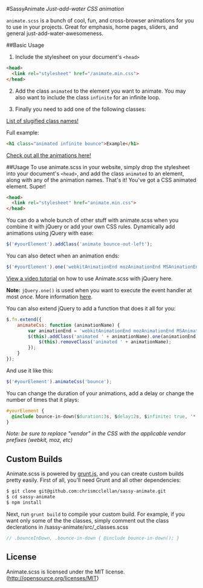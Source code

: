 #SassyAnimate
*Just-add-water CSS animation*

`animate.scss` is a bunch of cool, fun, and cross-browser animations for you to use in your projects. Great for emphasis, home pages, sliders, and general just-add-water-awesomeness.

##Basic Usage
1. Include the stylesheet on your document's `<head>`

  ```html
  <head>
    <link rel="stylesheet" href="/animate.min.css">
  </head>
  ```
2. Add the class `animated` to the element you want to animate.
 You may also want to include the class `infinite` for an infinite loop.

3. Finally you need to add one of the following classes:

  [List of slugified class names!](/chrismcclellan/sassy-animate/class-list.txt)

Full example:
```html
<h1 class="animated infinite bounce">Example</h1>
```

[Check out all the animations here!](https://daneden.github.io/animate.scss/)

##Usage
To use animate.scss in your website, simply drop the stylesheet into your document's `<head>`, and add the class `animated` to an element, along with any of the animation names. That's it! You've got a CSS animated element. Super!

```html
<head>
  <link rel="stylesheet" href="animate.min.css">
</head>
```

You can do a whole bunch of other stuff with animate.scss when you combine it with jQuery or add your own CSS rules. Dynamically add animations using jQuery with ease:

```javascript
$('#yourElement').addClass('animate bounce-out-left');
```

You can also detect when an animation ends:

<!--
Before you make changes to this file, you should know that $('#yourElement').one() is *NOT A TYPO*

http://api.jquery.com/one/
-->

```javascript
$('#yourElement').one('webkitAnimationEnd mozAnimationEnd MSAnimationEnd oanimationend animationend', doSomething);
```

[View a video tutorial](https://www.youtube.com/watch?v=CBQGl6zokMs) on how to use Animate.scss with jQuery here.

**Note:** `jQuery.one()` is used when you want to execute the event handler at most *once*. More information [here](http://api.jquery.com/one/).

You can also extend jQuery to add a function that does it all for you:

```javascript
$.fn.extend({
    animateCss: function (animationName) {
        var animationEnd = 'webkitAnimationEnd mozAnimationEnd MSAnimationEnd oanimationend animationend';
        $(this).addClass('animated ' + animationName).one(animationEnd, function() {
            $(this).removeClass('animated ' + animationName);
        });
    }
});
```

And use it like this:

```javascript
$('#yourElement').animateCss('bounce');
```

You can change the duration of your animations, add a delay or change the number of times that it plays:

```css
#yourElement {
  @include bounce-in-down($duration:3s, $delay:2s, $infinite: true, '*');
}
```

*Note: be sure to replace "vendor" in the CSS with the applicable vendor prefixes (webkit, moz, etc)*

## Custom Builds
Animate.scss is powered by [grunt.js](http://gruntjs.com/), and you can create custom builds pretty easily. First of all, you’ll need Grunt and all other dependencies:

```sh
$ git clone git@github.com:chrismcclellan/sassy-animate.git
$ cd sassy-animate
$ npm install
```

Next, run `grunt build` to compile your custom build. For example, if you want only some of the the classes, simply comment out the class declerations in /sassy-animate/src/_classes.scss

```scss
// .bounceInDown, .bounce-in-down { @include bounce-in-down(); }
```

## License
Animate.scss is licensed under the MIT license. (http://opensource.org/licenses/MIT)
